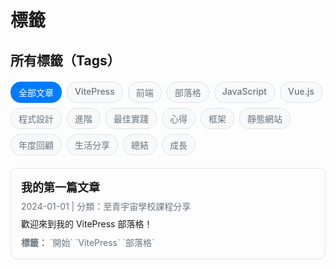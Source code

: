 # 標籤

## 所有標籤（Tags）

<div class="tag-buttons">
  <a href="#" class="tag-button active" data-tag="all">全部文章</a>
  <a href="#" class="tag-button" data-tag="vitepress">VitePress</a>
  <a href="#" class="tag-button" data-tag="frontend">前端</a>
  <a href="#" class="tag-button" data-tag="blog">部落格</a>
  <a href="#" class="tag-button" data-tag="javascript">JavaScript</a>
  <a href="#" class="tag-button" data-tag="vue">Vue.js</a>
  <a href="#" class="tag-button" data-tag="programming">程式設計</a>
  <a href="#" class="tag-button" data-tag="advanced">進階</a>
  <a href="#" class="tag-button" data-tag="best-practices">最佳實踐</a>
  <a href="#" class="tag-button" data-tag="experience">心得</a>
  <a href="#" class="tag-button" data-tag="framework">框架</a>
  <a href="#" class="tag-button" data-tag="static-site">靜態網站</a>
  <a href="#" class="tag-button" data-tag="yearly-review">年度回顧</a>
  <a href="#" class="tag-button" data-tag="life-sharing">生活分享</a>
  <a href="#" class="tag-button" data-tag="summary">總結</a>
  <a href="#" class="tag-button" data-tag="growth">成長</a>
</div>

<div id="articles-container">
  
  <div class="article-item" data-tags="vitepress blog">
    <h3><a href="/posts/first-post.md">我的第一篇文章</a></h3>
    <p class="article-meta">2024-01-01 | 分類：至青宇宙學校課程分享</p>
    <p class="article-excerpt">歡迎來到我的 VitePress 部落格！</p>
    <p class="article-tags"><strong>標籤：</strong> `開始` `VitePress` `部落格`</p>
  </div>

</div>

<script>
// 檢查是否在瀏覽器環境中
if (typeof window !== 'undefined' && typeof document !== 'undefined') {
  // 全域函數來設置標籤篩選功能
  function setupTagFilter() {
    const tagButtons = document.querySelectorAll('.tag-button');
    const articleItems = document.querySelectorAll('.article-item');

    console.log('Setting up tag filter. Tags:', tagButtons.length, 'Articles:', articleItems.length);

    if (tagButtons.length === 0 || articleItems.length === 0) {
      console.log('Elements not found, will retry...');
      return false;
    }

    // 移除現有的事件監聽器（防止重複綁定）
    tagButtons.forEach(button => {
      const newButton = button.cloneNode(true);
      button.parentNode.replaceChild(newButton, button);
    });

    // 重新獲取元素並添加事件監聽器
    const freshTagButtons = document.querySelectorAll('.tag-button');
    
    freshTagButtons.forEach(button => {
      button.addEventListener('click', function(e) {
        e.preventDefault();
        const selectedTag = this.getAttribute('data-tag');
        console.log('Tag clicked:', selectedTag);
        
        // 更新 URL hash
        if (selectedTag === 'all') {
          window.history.replaceState(null, null, window.location.pathname);
        } else {
          window.history.replaceState(null, null, '#' + selectedTag);
        }
        
        // 執行篩選
        filterArticlesByTag(selectedTag, freshTagButtons, articleItems);
      });
    });
    
    // 檢查 URL hash 並初始化篩選
    const hash = window.location.hash.substring(1); // 移除 #
    if (hash) {
      filterArticlesByTag(hash, freshTagButtons, articleItems);
    }
    
    return true;
  }

  // 根據標籤篩選文章的函數
  function filterArticlesByTag(selectedTag, tagButtons, articleItems) {
    // 移除所有 active 狀態
    tagButtons.forEach(button => button.classList.remove('active'));
    
    // 找到對應的標籤按鈕並設為 active
    let activeButton = null;
    tagButtons.forEach(button => {
      if (button.getAttribute('data-tag') === selectedTag) {
        button.classList.add('active');
        activeButton = button;
      }
    });
    
    // 如果沒找到對應標籤，默認選中「全部文章」
    if (!activeButton) {
      tagButtons.forEach(button => {
        if (button.getAttribute('data-tag') === 'all') {
          button.classList.add('active');
          selectedTag = 'all';
        }
      });
    }
    
    // 篩選文章
    articleItems.forEach(item => {
      const articleTags = item.getAttribute('data-tags') || '';
      if (selectedTag === 'all' || articleTags.includes(selectedTag)) {
        item.style.display = 'block';
      } else {
        item.style.display = 'none';
      }
    });
  }

  // 監聽 hash 變化
  function handleTagHashChange() {
    const hash = window.location.hash.substring(1);
    const tagButtons = document.querySelectorAll('.tag-button');
    const articleItems = document.querySelectorAll('.article-item');
    
    if (tagButtons.length > 0 && articleItems.length > 0) {
      filterArticlesByTag(hash || 'all', tagButtons, articleItems);
    }
  }

  // 多種初始化方式確保功能可以正常運行
  (function() {
    // 立即嘗試初始化
    if (document.readyState === 'complete') {
      setupTagFilter();
    }

    // DOMContentLoaded 事件
    if (document.readyState === 'loading') {
      document.addEventListener('DOMContentLoaded', setupTagFilter);
    }

    // 頁面完全載入後
    window.addEventListener('load', setupTagFilter);

    // 監聽 hash 變化
    window.addEventListener('hashchange', handleTagHashChange);

    // 使用 setTimeout 作為備用方案
    setTimeout(() => {
      if (!setupTagFilter()) {
        // 如果第一次失敗，再試一次
        setTimeout(() => {
          if (!setupTagFilter()) {
            // 最後一次嘗試
            setTimeout(setupTagFilter, 2000);
          }
        }, 1000);
      }
    }, 300);

    // 監聽 VitePress 路由變化（如果存在）
    if (typeof window !== 'undefined' && window.addEventListener) {
      // 監聽 popstate 事件（瀏覽器前進後退）
      window.addEventListener('popstate', () => {
        setTimeout(() => {
          setupTagFilter();
          handleTagHashChange();
        }, 100);
      });
      
      // 監聽可能的路由變化
      const originalPushState = history.pushState;
      const originalReplaceState = history.replaceState;
      
      history.pushState = function() {
        originalPushState.apply(history, arguments);
        setTimeout(() => {
          setupTagFilter();
          handleTagHashChange();
        }, 100);
      };
      
      history.replaceState = function() {
        originalReplaceState.apply(history, arguments);
        setTimeout(() => {
          setupTagFilter();
          handleTagHashChange();
        }, 100);
      };
    }
  })();
}
</script>

<style>
.tag-buttons {
  display: flex;
  flex-wrap: wrap;
  gap: 8px;
  margin: 20px 0;
}

.tag-button {
  background-color: #f8f9fa;
  color: #6c757d;
  padding: 6px 12px;
  border-radius: 16px;
  text-decoration: none;
  font-size: 14px;
  font-weight: 500;
  transition: all 0.2s ease;
  border: 1px solid #dee2e6;
  cursor: pointer;
}

.tag-button:hover {
  background-color: #007bff;
  color: white;
  border-color: #007bff;
}

.tag-button.active {
  background-color: #007bff;
  color: white;
  border-color: #007bff;
}

.article-item {
  margin-bottom: 24px;
  padding: 16px;
  border: 1px solid #e1e5e9;
  border-radius: 8px;
  transition: all 0.2s ease;
}

.article-item:hover {
  border-color: #007bff;
  box-shadow: 0 2px 8px rgba(0, 123, 255, 0.1);
}

.article-item h3 {
  margin: 0 0 8px 0;
  font-size: 18px;
}

.article-item h3 a {
  color: var(--vp-c-brand);
  text-decoration: none;
}

.article-item h3 a:hover {
  text-decoration: underline;
}

.article-meta {
  color: #6c757d;
  font-size: 14px;
  margin: 0 0 8px 0;
}

.article-excerpt {
  color: var(--vp-c-text-1);
  line-height: 1.6;
  margin: 0 0 8px 0;
}

.article-tags {
  color: #6c757d;
  font-size: 14px;
  margin: 0;
}

/* 深色模式 */
.dark .tag-button {
  background-color: var(--vp-c-bg-mute);
  color: var(--vp-c-text-2);
  border-color: var(--vp-c-divider);
}

.dark .tag-button:hover,
.dark .tag-button.active {
  background-color: #007bff;
  color: white;
  border-color: #007bff;
}

.dark .article-item {
  border-color: var(--vp-c-divider);
}

.dark .article-item:hover {
  border-color: #007bff;
}

.dark .article-meta,
.dark .article-tags {
  color: var(--vp-c-text-2);
}

/* 響應式設計 */
@media (max-width: 768px) {
  .tag-buttons {
    gap: 6px;
  }
  
  .tag-button {
    font-size: 13px;
    padding: 5px 10px;
  }
  
  .article-item {
    padding: 12px;
  }
  
  .article-item h3 {
    font-size: 16px;
  }
}
</style> 